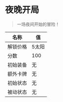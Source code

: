 # 夜晚开局  
> 一场夜间开始的冒险！  
  
名称  |  值  
----  |  ----  
解锁价格  |  5太阳  
分数  |  100  
初始装备  |  无  
额外卡牌  |  无  
初始状态  |  无  
被动状态  |  无  
